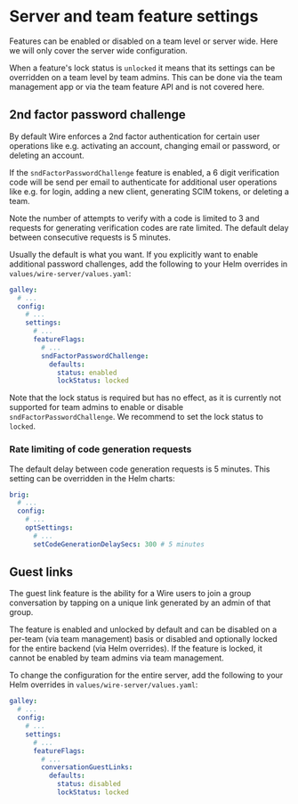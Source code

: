 # Server and team feature settings

Features can be enabled or disabled on a team level or server wide. Here we will only cover the server wide configuration.

When a feature's lock status is `unlocked` it means that its settings can be overridden on a team level by team admins. This can be done via the team management app or via the team feature API and is not covered here.

## 2nd factor password challenge

By default Wire enforces a 2nd factor authentication for certain user operations like e.g. activating an account, changing email or password, or deleting an account.

If the `sndFactorPasswordChallenge` feature is enabled, a 6 digit verification code will be send per email to authenticate for additional user operations like e.g. for login, adding a new client, generating SCIM tokens, or deleting a team.

Note the number of attempts to verify with a code is limited to 3 and requests for generating verification codes are rate limited. The default delay between consecutive requests is 5 minutes.

Usually the default is what you want. If you explicitly want to enable additional password challenges, add the following to your Helm overrides in `values/wire-server/values.yaml`:

```yaml
galley:
  # ...
  config:
    # ...
    settings:
      # ...
      featureFlags:
        # ...
        sndFactorPasswordChallenge:
          defaults:
            status: enabled
            lockStatus: locked
```

Note that the lock status is required but has no effect, as it is currently not supported for team admins to enable or disable `sndFactorPasswordChallenge`. We recommend to set the lock status to `locked`.

### Rate limiting of code generation requests

The default delay between code generation requests is 5 minutes. This setting can be overridden in the Helm charts:

```yaml
brig:
  # ...
  config:
    # ...
    optSettings:
      # ...
      setCodeGenerationDelaySecs: 300 # 5 minutes
```

## Guest links

The guest link feature is the ability for a Wire users to join a group conversation by tapping on a unique link generated by an admin of that group.

The feature is enabled and unlocked by default and can be disabled on a per-team (via team management) basis or disabled and optionally locked for the entire backend (via Helm overrides). If the feature is locked, it cannot be enabled by team admins via team management.

To change the configuration for the entire server, add the following to your Helm overrides in `values/wire-server/values.yaml`:

```yaml
galley:
  # ...
  config:
    # ...
    settings:
      # ...
      featureFlags:
        # ...
        conversationGuestLinks:
          defaults:
            status: disabled
            lockStatus: locked            
```
